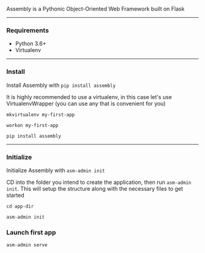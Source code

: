 

Assembly is a Pythonic Object-Oriented Web Framework built on Flask

---

### Requirements

- Python 3.6+
- Virtualenv

---

### Install

Install Assembly with `pip install assembly`

It is highly recommended to use a virtualenv, in this case let's
use VirtualenvWrapper (you can use any that is convenient for you)

```
mkvirtualenv my-first-app

workon my-first-app

pip install assembly

```

---

### Initialize

Initialize Assembly with `asm-admin init`

CD into the folder you intend to create the application, then run `asm-admin init`. 
This will setup the structure along with the necessary files to get started

```
cd app-dir

asm-admin init

```

### Launch first app

```
asm-admin serve
```
